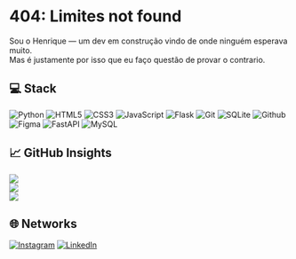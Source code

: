 # 404: Limites not found

Sou o Henrique — um dev em construção vindo de onde ninguém esperava muito.  
Mas é justamente por isso que eu faço questão de provar o contrario.

## 💻 Stack

![Python](https://img.shields.io/badge/Python-3776AB?style=for-the-badge&logo=python&logoColor=white)
![HTML5](https://img.shields.io/badge/HTML5-e34c26?style=for-the-badge&logo=html5&logoColor=white)
![CSS3](https://img.shields.io/badge/CSS3-1572B6?style=for-the-badge&logo=css3&logoColor=white)
![JavaScript](https://img.shields.io/badge/JavaScript-f7df1e?style=for-the-badge&logo=javascript&logoColor=black)
![Flask](https://img.shields.io/badge/Flask-000000?style=for-the-badge&logo=flask&logoColor=white)
![Git](https://img.shields.io/badge/Git-F05032?style=for-the-badge&logo=git&logoColor=white)
![SQLite](https://img.shields.io/badge/SQLite-003B57?style=for-the-badge&logo=sqlite&logoColor=white)
![Github](https://img.shields.io/badge/github-121013?style=for-the-badge&logo=github&logoColor=white)
![Figma](https://img.shields.io/badge/Figma-F24E1E?style=for-the-badge&logo=figma&logoColor=white)
![FastAPI](https://img.shields.io/badge/FastAPI-005571?style=for-the-badge&logo=fastapi)
![MySQL](https://img.shields.io/badge/mysql-%2300000f.svg?style=for-the-badge&logo=mysql&logoColor=white)

## 📈 GitHub Insights

![](https://github-readme-stats.vercel.app/api?username=LzHenrique10&theme=midnight-purple&hide_border=false&include_all_commits=true&count_private=false)<br/>
![](https://github-readme-streak-stats.herokuapp.com/?user=LzHenrique10&theme=midnight-purple&hide_border=false)<br/>
![](https://github-readme-stats.vercel.app/api/top-langs/?username=LzHenrique10&theme=midnight-purple&hide_border=false&include_all_commits=true&count_private=false&layout=compact)

## 🌐 Networks

[![Instagram](https://img.shields.io/badge/Instagram-%23E4405F.svg?logo=Instagram&logoColor=white)](https://www.instagram.com/silva_.lz7)
[![LinkedIn](https://img.shields.io/badge/LinkedIn-%230077B5.svg?logo=linkedin&logoColor=white)]((https://www.linkedin.com/in/luiz-h-505122346/))

